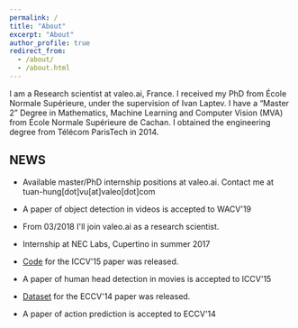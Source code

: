 ```yaml
---
permalink: /
title: "About"
excerpt: "About"
author_profile: true
redirect_from: 
  - /about/
  - /about.html
---
```

I am a Research scientist at valeo.ai, France. I received my PhD from École Normale Supérieure, under the supervision of Ivan Laptev. I have a “Master 2” Degree in Mathematics, Machine Learning and Computer Vision (MVA) from École Normale Supérieure de Cachan. I obtained the engineering degree from Télécom ParisTech in 2014.

## NEWS

* Available master/PhD internship positions at valeo.ai. Contact me at tuan-hung[dot]vu[at]valeo[dot]com

* A paper of object detection in videos is accepted to WACV'19

* From 03/2018 I'll join valeo.ai as a research scientist.

* Internship at NEC Labs, Cupertino in summer 2017

* [Code](https://github.com/aosokin/cnn_head_detection) for the ICCV'15 paper was released.

* A paper of human head detection in movies is accepted to ICCV'15

* [Dataset](https://www.di.ens.fr/willow/research/actionsfromscenes/SUNAction.zip) for the ECCV'14 paper was released.

* A paper of action prediction is accepted to ECCV'14

